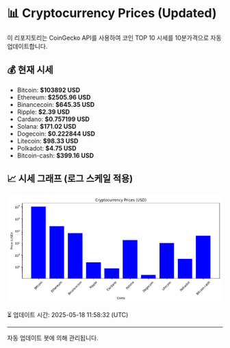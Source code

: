 
# 📊 Cryptocurrency Prices (Updated)

이 리포지토리는 CoinGecko API를 사용하여 코인 TOP 10 시세를 10분가격으로 자동 업데이트합니다.

## 💰 현재 시세
- Bitcoin: **$103892 USD**
- Ethereum: **$2505.96 USD**
- Binancecoin: **$645.35 USD**
- Ripple: **$2.39 USD**
- Cardano: **$0.757199 USD**
- Solana: **$171.02 USD**
- Dogecoin: **$0.222844 USD**
- Litecoin: **$98.33 USD**
- Polkadot: **$4.75 USD**
- Bitcoin-cash: **$399.16 USD**

## 📈 시세 그래프 (로그 스케일 적용)
![Crypto Prices](crypto_prices.png)

⏳ 업데이트 시간: 2025-05-18 11:58:32 (UTC)

---
자동 업데이트 봇에 의해 관리됩니다.
